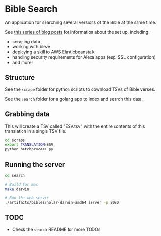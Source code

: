 # Bible Search

An application for searching several versions of the Bible at the same time.

See [this series of blog posts](http://turtlemonvh.github.io/tag/biblescholar.html) for information about the set up, including:

* scraping data
* working with bleve
* deploying a skill to AWS Elasticbeanstalk
* handling security requirements for Alexa apps (esp. SSL configuration)
* and more!

## Structure

See the `scrape` folder for python scripts to download TSVs of Bible verses.

See the `search` folder for a golang app to index and search this data.

## Grabbing data

This will create a TSV called "ESV.tsv" with the entire contents of this translation in a single TSV file.

```bash
cd scrape
export TRANSLATION=ESV
python batchprocess.py
```

## Running the server

```bash
cd search

# Build for mac
make darwin

# Run the web server
./artifacts/biblescholar-darwin-amd64 server -p 8080
```

## TODO

* Check the `search` README for more TODOs


